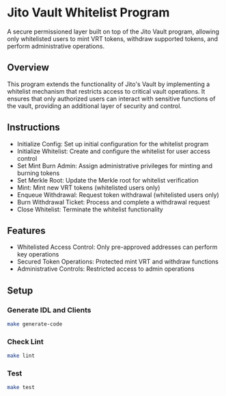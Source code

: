 # Jito Vault Whitelist Program

A secure permissioned layer built on top of the Jito Vault program, allowing only whitelisted users to mint VRT tokens, withdraw supported tokens, and perform administrative operations.

## Overview

This program extends the functionality of Jito's Vault by implementing a whitelist mechanism that restricts access to critical vault operations.
It ensures that only authorized users can interact with sensitive functions of the vault, providing an additional layer of security and control.

## Instructions

- Initialize Config: Set up initial configuration for the whitelist program
- Initialize Whitelist: Create and configure the whitelist for user access control
- Set Mint Burn Admin: Assign administrative privileges for minting and burning tokens
- Set Merkle Root: Update the Merkle root for whitelist verification
- Mint: Mint new VRT tokens (whitelisted users only)
- Enqueue Withdrawal: Request token withdrawal (whitelisted users only)
- Burn Withdrawal Ticket: Process and complete a withdrawal request
- Close Whitelist: Terminate the whitelist functionality

## Features

- Whitelisted Access Control: Only pre-approved addresses can perform key operations
- Secured Token Operations: Protected mint VRT and withdraw functions
- Administrative Controls: Restricted access to admin operations

## Setup

### Generate IDL and Clients

```bash
make generate-code
```

### Check Lint

```bash
make lint
```

### Test

```bash
make test
```
